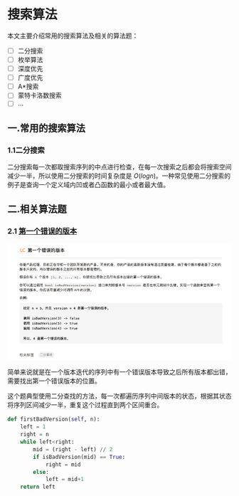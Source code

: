 # 搜索算法

本文主要介绍常用的搜索算法及相关的算法题：

- [ ] 二分搜索
- [ ] 枚举算法
- [ ] 深度优先
- [ ] 广度优先
- [ ] A*搜索
- [ ] 蒙特卡洛数搜索
- [ ] ...

## 一.常用的搜索算法

### 1.1二分搜索

二分搜索每一次都取搜索序列的中点进行检查，在每一次搜索之后都会将搜索空间减少一半，所以使用二分搜索的时间复杂度是 $O(logn)$。一种常见使用二分搜索的例子是查询一个定义域内凹或者凸函数的最小或者最大值。







## 二.相关算法题

### 2.1 [第一个错误的版本](https://leetcode-cn.com/leetbook/read/top-interview-questions-easy/xnto1s/)

![image-20210422105920358](image-20210422105920358.png)

简单来说就是在一个版本迭代的序列中有一个错误版本导致之后所有版本都出错，需要找出第一个错误版本的位置。

这个题典型使用二分查找的方法，每一次都遍历序列中间版本的状态，根据其状态将序列区间减少一半，重复这个过程直到两个区间重合。

```python
def firstBadVersion(self, n):
    left = 1
    right = n
    while left<right:
        mid = (right - left) // 2
        if isBadVersion(mid) == True:
            right = mid
        else:
            left = mid+1
    return left
```
























